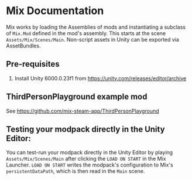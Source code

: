 # Mix Documentation
Mix works by loading the Assemblies of mods and instantiating a subclass of `Mix.Mod` defined in the mod's assembly. This starts at the scene `Assets/Mix/Scenes/Main`. 
Non-script assets in Unity can be exported via AssetBundles.

## Pre-requisites
1. Install Unity 6000.0.23f1 from https://unity.com/releases/editor/archive

## ThirdPersonPlayground example mod
See https://github.com/mix-steam-app/ThirdPersonPlayground

## Testing your modpack directly in the Unity Editor:
You can test-run your modpack directly in the Unity Editor by playing `Assets/Mix/Scenes/Main` after clicking the `LOAD ON START` in the Mix Launcher. `LOAD ON START` writes the modpack's configuration to Mix's `persistentDataPath`, which is then read in the `Main` scene.

